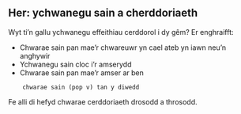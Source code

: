 ## Her: ychwanegu sain a cherddoriaeth

Wyt ti’n gallu ychwanegu effeithiau cerddorol i dy gêm? Er enghraifft:

+ Chwarae sain pan mae’r chwareuwr yn cael ateb yn iawn neu’n anghywir
+ Ychwanegu sain cloc i’r amserydd
+ Chwarae sain pan mae’r amser ar ben

```blocks3
    chwarae sain (pop v) tan y diwedd
```

Fe alli di hefyd chwarae cerddoriaeth drosodd a throsodd.
